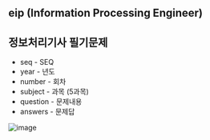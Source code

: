 ## eip (Information Processing Engineer)

## 정보처리기사 필기문제

- seq - SEQ  
- year - 년도  
- number - 회차  
- subject - 과목 (5과목)   
- question - 문제내용  
- answers - 문제답

![image](https://user-images.githubusercontent.com/52397976/139526744-f97dd650-402a-4429-99fc-65ea78b771f9.png)
